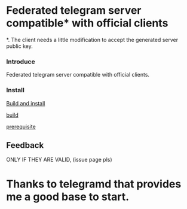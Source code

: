 # Federated telegram server compatible* with official clients
*. The client needs a little modification to accept the generated server public key.

### Introduce
Federated telegram server compatible with official clients.

### Install
[Build and install](doc/build.md)

[build](scripts/build.sh)

[prerequisite](scripts/prerequisite.sh)

## Feedback
ONLY IF THEY ARE VALID, (issue page pls)

# Thanks to telegramd that provides me a good base to start.

